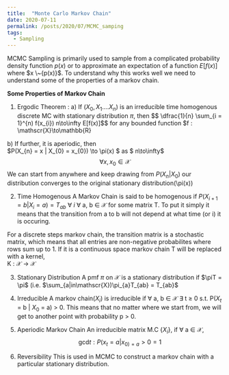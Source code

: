```yaml
---
title:  "Monte Carlo Markov Chain"
date: 2020-07-11
permalink: /posts/2020/07/MCMC_samping
tags:
  - Sampling 
---
```


MCMC Sampling is primarily used to sample from a complicated probability density function $p(x)$ or to approximate an expectation of a function $E[f(x)]$ where $x \~{p(x)}$. To understand why this works well we need to understand some of the properties of a markov chain.

<B>Some Properties of Markov Chain </B>

1. Ergodic Theorem : 
a) If $(X_{0}, X_{1}.... X_{n})$ is an irreducible time homogenous discrete MC with stationary distribution $\pi$, then 
$$ \dfrac{1}{n} \sum_{i = 1}^{n) f(x_{i}) n\to\infty E[f(x)]$$  for any bounded function $f : \mathscr{X}\to\mathbb{R}

b) If further, it is aperiodic, then <br>
$P(X_{n} = x | X_{0} = x_{0}) \to \pi(x) $ as $ n\to\infty$ $$\forall x, x_{0} \in \mathscr{X}$$
We can start from anywhere and keep drawing from $P(X_{n} | X_{0})$ our distribution converges to the original stationary distribution(\pi(x))

2. Time Homogenous
A Markov Chain is said to be homogenous if  $P(X_{i + 1} = b | X_{i} = a) = T_{ab}$ $\forall$ $i$ $\forall$ a, b $\in$ $\mathscr{X}$ for some matrix T. To put it simply it means that the transition from a to b will not depend at what time (or i) it is occuring.

For a discrete steps markov chain, the transition matrix is a stochastic matrix, which means that all entries are non-negative probabilites where rows sum up to 1. If it is a continuous space markov chain T will be replaced with a kernel, <br>
K : $\mathscr{X}$ $\to$ $\mathscr{X}$

3. Stationary Distribution
A pmf $\pi$ on $\mathscr{X}$ is a stationary distribution if $\piT = \pi$ (i.e. $\sum_{a|in\mathscr{X})\pi_{a}T_{ab} = T_{ab}$

4. Irreducible 
A markov chain($X_{i}$) is irreducible if $\forall$ a, b $\in$ $\mathscr{X}$ $\exists$ t $\geq$ 0 s.t. P($X_{t}$ = b | $X_{0}$ = a) > 0. This means that no matter where we start from, we will get to another point with probability p > 0.

5. Aperiodic Markov Chain 
An irreducible matrix M.C {$X_{i}$}, if $\forall$ a $\in$ $\mathscr{X}$,
$$ \text{gcd}{t : P(x_{t} = a | x_{0) = a} > 0} = 1 $$

6. Reversibility 
This is used in MCMC to construct a markov chain with a particular stationary distribution. 


